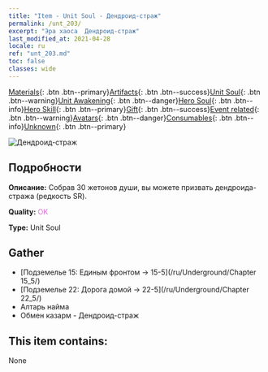 ```yaml
---
title: "Item - Unit Soul - Дендроид-страж"
permalink: /unt_203/
excerpt: "Эра хаоса  Дендроид-страж"
last_modified_at: 2021-04-28
locale: ru
ref: "unt_203.md"
toc: false
classes: wide
---
```

 [Materials](/ItemsRU/){: .btn .btn--primary}[Artifacts](/ItemsRU/Artifacts/){: .btn .btn--success}[Unit Soul](/ItemsRU/UnitSoul/){: .btn .btn--warning}[Unit Awakening](/ItemsRU/UnitAwakening/){: .btn .btn--danger}[Hero Soul](/ItemsRU/HeroSoul/){: .btn .btn--info}[Hero Skill](/ItemsRU/HeroSkill/){: .btn .btn--primary}[Gift](/ItemsRU/Gift/){: .btn .btn--success}[Event related](/ItemsRU/Events/){: .btn .btn--warning}[Avatars](/ItemsRU/Avatars/){: .btn .btn--danger}[Consumables](/ItemsRU/Consumables/){: .btn .btn--info}[Unknown](/ItemsRU/Unknown/){: .btn .btn--primary}

 ![Дендроид-страж](/images/u/ti_shuyao.jpg)

## Подробности
 **Описание:** Собрав 30 жетонов души, вы можете призвать дендроида-стража (редкость SR).

 **Quality:** <span style="color: #DA70D6">OK</span>

 **Type:** Unit Soul

## Gather

*    [Подземелье 15: Единым фронтом -> 15-5](/ru/Underground/Chapter 15_5/) 
*    [Подземелье 22: Дорога домой -> 22-5](/ru/Underground/Chapter 22_5/) 
*    Алтарь найма 
*    Обмен казарм - Дендроид-страж 

## This item contains:

  None

